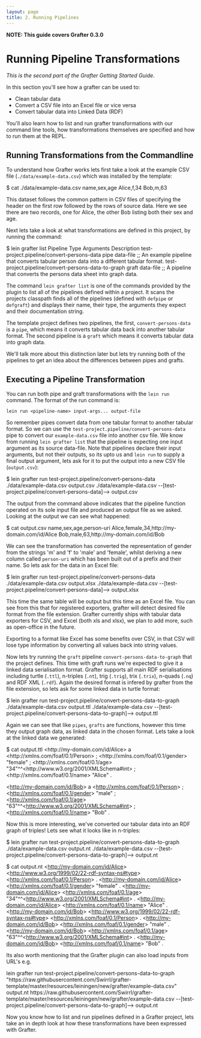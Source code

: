 ```yaml
---
layout: page
title: 2. Running Pipelines
---
```


**NOTE: This guide covers Grafter 0.3.0**

# Running Pipeline Transformations

*This is the second part of the Grafter Getting Started Guide.*

In this section you'll see how a grafter can be used to:

- Clean tabular data
- Convert a CSV file into an Excel file or vice versa
- Convert tabular data into Linked Data (RDF)

You'll also learn how to list and run grafter transformations with our
command line tools, how transformations themselves are specified and
how to run them at the REPL.

## Running Transformations from the Commandline

To understand how Grafter works lets first take a look at the example
CSV file (`./data/example-data.csv`) which was installed by the
template:

<div class="terminal-wrapper">
  <div class="terminal-inner">$ cat ./data/example-data.csv
name,sex,age
Alice,f,34
Bob,m,63</div>
</div>

This dataset follows the common pattern in CSV files of specifying the
header on the first row followed by the rows of source data.  Here we
see there are two records, one for Alice, the other Bob listing both
their sex and age.

Next lets take a look at what transformations are defined in this
project, by running the command:

<div class="terminal-wrapper">
  <div class="terminal-inner">$ lein grafter list
Pipeline                                                     Type      Arguments            Description
test-project.pipeline/convert-persons-data                   pipe      data-file            ;; An example pipeline that converts tabular person data into a different tabular format.
test-project.pipeline/convert-persons-data-to-graph          graft     data-file            ;; A pipeline that converts the persons data sheet into graph data.</div>
</div>

The command `lein grafter list` is one of the commands provided by the
plugin to list all of the pipelines defined within a project.  It
scans the projects classpath finds all of the pipelines (defined with
`defpipe` or `defgraft`) and displays their name, their type, the
arguments they expect and their documentation string.

The template project defines two pipelines, the first,
`convert-persons-data` is a `pipe`, which means it converts tabular
data back into another tabular format.  The second pipeline is a
`graft` which means it converts tabular data into graph data.

We'll talk more about this distinction later but lets try running both
of the pipelines to get an idea about the differences between pipes
and grafts.

## Executing a Pipeline Transformation

You can run both pipe and graft transformations with the `lein run`
command.  The format of the run command is:

    lein run <pipeline-name> input-args... output-file

So remember pipes convert data from one tabular format to another
tabular format.  So we can use the
`test-project.pipeline/convert-persons-data` pipe to convert our
`example-data.csv` file into another csv file.  We know from running
`lein grafter list` that the pipeline is expecting one input argument
as its source data-file.  Note that pipelines declare their input
arguments, but not their outputs, so its upto us and `lein run` to
supply a final output argument, lets ask for it to put the output into
a new CSV file (`output.csv`):

<div class="terminal-wrapper">
  <div class="terminal-inner">$ lein grafter run test-project.pipeline/convert-persons-data ./data/example-data.csv output.csv
./data/example-data.csv --[test-project.pipeline/convert-persons-data]--> output.csv</div>
</div>

The output from the command above indicates that the pipeline function
operated on its sole input file and produced an output file as we
asked.  Looking at the output we can see what happened:

<div class="terminal-wrapper">
  <div class="terminal-inner">$ cat output.csv
name,sex,age,person-uri
Alice,female,34,http://my-domain.com/id/Alice
Bob,male,63,http://my-domain.com/id/Bob</div>
</div>

We can see the transformation has converted the representation of
gender from the strings 'm' and 'f' to 'male' and 'female', whilst
deriving a new column called `person-uri` which has been built out of
a prefix and their name.  So lets ask for the data in an Excel file:

<div class="terminal-wrapper">
  <div class="terminal-inner">$ lein grafter run test-project.pipeline/convert-persons-data ./data/example-data.csv output.xlsx
./data/example-data.csv --[test-project.pipeline/convert-persons-data]--> output.xlsx</div>
</div>

This time the same table will be output but this time as an Excel
file.  You can see from this that for registered exporters, grafter
will detect desired file format from the file extension.  Grafter
currently ships with tabular data exporters for CSV, and Excel (both
xls and xlsx), we plan to add more, such as open-office in the future.

Exporting to a format like Excel has some benefits over CSV, in that
CSV will lose type information by converting all values back into
string values.

Now lets try running the `graft` pipeline
`convert-persons-data-to-graph` that the project defines.  This time
with graft runs we're expected to give it a linked data serialisation
format.  Grafter supports all main RDF serialisations including turtle
(`.ttl`), n-triples (`.nt`), trig (`.trig`), trix (`.trix`), n-quads
(`.nq`) and RDF XML (`.rdf`).  Again the desired format is infered by
grafter from the file extension, so lets ask for some linked data in
turtle format:

<div class="terminal-wrapper">
  <div class="terminal-inner">$ lein grafter run test-project.pipeline/convert-persons-data-to-graph ./data/example-data.csv output.ttl
./data/example-data.csv --[test-project.pipeline/convert-persons-data-to-graph]--> output.ttl</div>
</div>

Again we can see that like `pipes`, `grafts` are functions, however
this time they output graph data, as linked data in the chosen format.
Lets take a look at the linked data we generated:

<div class="terminal-wrapper">
  <div class="terminal-inner">$ cat output.ttl
&lt;http://my-domain.com/id/Alice&gt; a &lt;http://xmlns.com/foaf/0.1/Person&gt; ;
	&lt;http://xmlns.com/foaf/0.1/gender&gt; "female" ;
	&lt;http://xmlns.com/foaf/0.1/age&gt; "34"^^&lt;http://www.w3.org/2001/XMLSchema#int&gt; ;
	&lt;http://xmlns.com/foaf/0.1/name&gt; "Alice" .

&lt;http://my-domain.com/id/Bob&gt; a &lt;http://xmlns.com/foaf/0.1/Person&gt; ;
	&lt;http://xmlns.com/foaf/0.1/gender&gt; "male" ;
	&lt;http://xmlns.com/foaf/0.1/age&gt; "63"^^&lt;http://www.w3.org/2001/XMLSchema#int&gt; ;
	&lt;http://xmlns.com/foaf/0.1/name&gt; "Bob" .</div>
</div>

Now this is more interesting, we've converted our tabular data into an
RDF graph of triples!  Lets see what it looks like in n-triples:

<div class="terminal-wrapper">
  <div class="terminal-inner">$ lein grafter run test-project.pipeline/convert-persons-data-to-graph ./data/example-data.csv output.nt
./data/example-data.csv --[test-project.pipeline/convert-persons-data-to-graph]--> output.nt

$ cat output.nt
&lt;http://my-domain.com/id/Alice&gt; &lt;http://www.w3.org/1999/02/22-rdf-syntax-ns#type&gt; &lt;http://xmlns.com/foaf/0.1/Person&gt; .
&lt;http://my-domain.com/id/Alice&gt; &lt;http://xmlns.com/foaf/0.1/gender&gt; "female" .
&lt;http://my-domain.com/id/Alice&gt; &lt;http://xmlns.com/foaf/0.1/age&gt; "34"^^&lt;http://www.w3.org/2001/XMLSchema#int&gt; .
&lt;http://my-domain.com/id/Alice&gt; &lt;http://xmlns.com/foaf/0.1/name&gt; "Alice" .
&lt;http://my-domain.com/id/Bob&gt; &lt;http://www.w3.org/1999/02/22-rdf-syntax-ns#type&gt; &lt;http://xmlns.com/foaf/0.1/Person&gt; .
&lt;http://my-domain.com/id/Bob&gt; &lt;http://xmlns.com/foaf/0.1/gender&gt; "male" .
&lt;http://my-domain.com/id/Bob&gt; &lt;http://xmlns.com/foaf/0.1/age&gt; "63"^^&lt;http://www.w3.org/2001/XMLSchema#int&gt; .
&lt;http://my-domain.com/id/Bob&gt; &lt;http://xmlns.com/foaf/0.1/name&gt; "Bob" .</div>
</div>

Its also worth mentioning that the Grafter plugin can also load inputs
from URL's e.g.

<div class="terminal-wrapper">
  <div class="terminal-inner">lein grafter run test-project.pipeline/convert-persons-data-to-graph "https://raw.githubusercontent.com/Swirrl/grafter-template/master/resources/leiningen/new/grafter/example-data.csv" output.nt
https://raw.githubusercontent.com/Swirrl/grafter-template/master/resources/leiningen/new/grafter/example-data.csv --[test-project.pipeline/convert-persons-data-to-graph]--> output.nt</div>
</div>


Now you know how to list and run pipelines defined in a Grafter
project, lets take an in depth look at how these transformations have
been expressed with Grafter.
